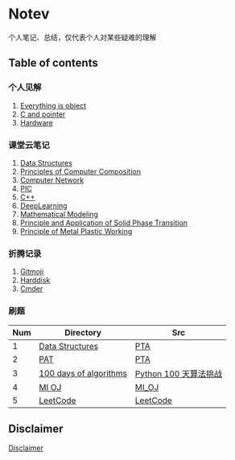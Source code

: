 # Notev

个人笔记、总结，仅代表个人对某些疑难的理解

## Table of contents

### 个人见解

1. [Everything is object](Opinions/01_Everything_is_object.md)
2. [C and pointer](Opinions/03_C_and_pointer.md)
3. [Hardware](Opinions/04_Hardware.md)

### 课堂云笔记

1. [Data Structures](Notes/Data_Structures.md)
2. [Principles of Computer Composition](Notes/Principles_of_Computer_Composition.md)
3. [Computer Network](Notes/Computer_Network.md)
4. [PIC](Notes/PIC.md)
5. [C++](Notes/Cpp.md)
6. [DeepLearning](Notes/Deep_Learning.md)
7. [Mathematical Modeling](Notes/Mathematical_Modeling.md)
8. [Principle and Application of Solid Phase Transition](Notes/Principle_and_Application_of_Solid_Phase_Transition.md)
9. [Principle of Metal Plastic Working](Notes/Principle_of_Metal_Plastic_Working.md)

### 折腾记录

1. [Gitmoji](Discovery/05_Gitmoji.md)
2. [Harddisk](Discovery/06_Harddisk.md)
3. [Cmder](Discovery/07_Cmder.md)

### 刷题

| Num | Directory                                                                                            | Src                                                                           |
| --- | ---------------------------------------------------------------------------------------------------- | ----------------------------------------------------------------------------- |
| 1   | [Data Structures](https://github.com/SigureMo/notev/tree/master/Codes/Data_Structures/)              | [PTA](https://pintia.cn/problem-sets)                                         |
| 2   | [PAT](https://github.com/SigureMo/notev/tree/master/Codes/PAT/)                                      | [PTA](https://pintia.cn/problem-sets)                                         |
| 3   | [100 days of algorithms](https://github.com/SigureMo/notev/tree/master/Codes/100_days_of_algorithms) | [Python 100 天算法挑战](https://python123.io/index/topics/algorithm_100_days) |
| 4   | [MI OJ](https://github.com/SigureMo/notev/tree/master/Codes/MI_OJ/)                                  | [MI_OJ](https://code.mi.com/problem/list)                                     |
| 5   | [LeetCode](https://github.com/SigureMo/notev/tree/master/Codes/LeetCode/)                            | [LeetCode](https://leetcode.com/problemset/all/)                              |

## Disclaimer

[Disclaimer](Disclaimer.md)
